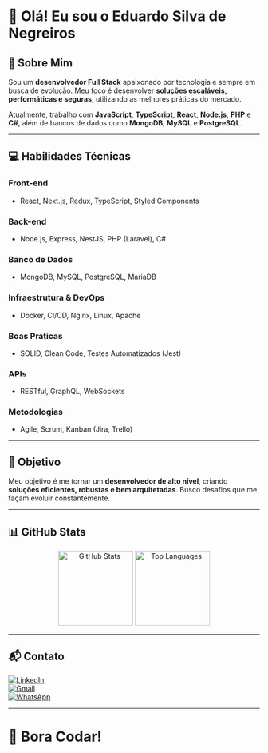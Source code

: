 # 👋 Olá! Eu sou o Eduardo Silva de Negreiros

## 🌟 Sobre Mim

Sou um **desenvolvedor Full Stack** apaixonado por tecnologia e sempre em busca de evolução. Meu foco é desenvolver **soluções escaláveis, performáticas e seguras**, utilizando as melhores práticas do mercado.

Atualmente, trabalho com **JavaScript**, **TypeScript**, **React**, **Node.js**, **PHP** e **C#**, além de bancos de dados como **MongoDB**, **MySQL** e **PostgreSQL**.

---

## 💻 Habilidades Técnicas

### **Front-end**
- React, Next.js, Redux, TypeScript, Styled Components

### **Back-end**
- Node.js, Express, NestJS, PHP (Laravel), C#

### **Banco de Dados**
- MongoDB, MySQL, PostgreSQL, MariaDB

### **Infraestrutura & DevOps**
- Docker, CI/CD, Nginx, Linux, Apache

### **Boas Práticas**
- SOLID, Clean Code, Testes Automatizados (Jest)

### **APIs**
- RESTful, GraphQL, WebSockets

### **Metodologias**
- Agile, Scrum, Kanban (Jira, Trello)

---

## 🚀 Objetivo

Meu objetivo é me tornar um **desenvolvedor de alto nível**, criando **soluções eficientes, robustas e bem arquitetadas**. Busco desafios que me façam evoluir constantemente.

---

## 📊 GitHub Stats  

<div align="center">
  <img src="https://github-readme-stats.vercel.app/api?username=EduardoSilvaNegreiros&show_icons=true&theme=vue" height="150" alt="GitHub Stats" />
  <img src="https://github-readme-stats.vercel.app/api/top-langs?username=EduardoSilvaNegreiros&layout=compact&theme=vue" height="150" alt="Top Languages" />
</div>

---

## 📬 Contato  

[![LinkedIn](https://raw.githubusercontent.com/maurodesouza/profile-readme-generator/master/src/assets/icons/social/linkedin/default.svg)](https://www.linkedin.com/in/eduardonegreiross)  
[![Gmail](https://raw.githubusercontent.com/maurodesouza/profile-readme-generator/master/src/assets/icons/social/gmail/default.svg)](mailto:edunegreiross@gmail.com)  
[![WhatsApp](https://img.icons8.com/color/48/000000/whatsapp.png)](https://wa.me/5511992252201)

---

# 🚀 Bora Codar!
